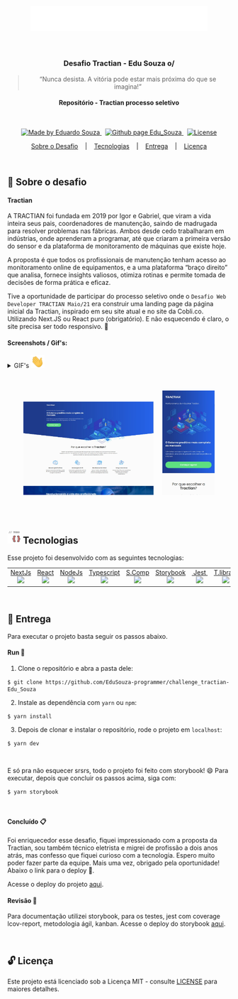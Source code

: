 
<br/>

<h5 align="center">
  <img align="center" alt="Imagem Zapt" src="./public/img/logo_readme.svg" width="400px" />
</h5>

<br/>

<h3 align="center">
  Desafio Tractian - Edu Souza o/
</h3>

<blockquote align="center">“Nunca desista. A vitória pode estar mais próxima do que se imagina!”</blockquote>

<h4 align="center">
  Repositório - Tractian processo seletivo
</h4>

<br/>

<p align="center">
  <a href="https://github.com/EduSouza-programmer"    target="_blank">
    <img alt="Made by Eduardo Souza" src="https://img.shields.io/badge/made%20by-Edu%20Souza-%23F8952D">
  </a>&nbsp;
  <a href="https://edusouza-programmer.github.io/" target="_blank">
    <img alt="Github page Edu_Souza " src="https://img.shields.io/badge/Github%20page-Edu_Souza-orange">
  </a>&nbsp;
  <a href="https://opensource.org/licenses/MIT" >
    <img alt="License" src="https://img.shields.io/badge/license-MIT-%23F8952D">
  </a>
</p>

<p align="center">
  <a href="#rocket-Sobre-o-desafio">Sobre o Desafio</a>&nbsp; &nbsp; |&nbsp; &nbsp; 
  <a href="#-Tecnologias">Tecnologias</a>&nbsp; &nbsp; |&nbsp; &nbsp; 
  <a href="#postbox-Entrega">Entrega</a>&nbsp; &nbsp; |&nbsp; &nbsp; 
  <a href="#unlock-Licença">Licença</a>
</p>

<br/>

## :rocket: Sobre o desafio

#### Tractian

A TRACTIAN foi fundada em 2019 por Igor e Gabriel, que viram a vida inteira seus pais, coordenadores de manutenção, saindo de madrugada para resolver problemas nas fábricas. Ambos desde cedo trabalharam em indústrias, onde aprenderam a programar, até que criaram a primeira versão do sensor e da plataforma de monitoramento de máquinas que existe hoje.

A proposta é que todos os profissionais de manutenção tenham acesso ao monitoramento online de equipamentos, e a uma plataforma “braço direito” que analisa, fornece insights valiosos, otimiza rotinas e permite tomada de decisões de forma prática e eficaz.

Tive a oportunidade de participar do processo seletivo onde o `Desafio Web Developer TRACTIAN Maio/21` era construir uma landing page da página inicial da Tractian, inspirado em seu site atual e no site da Cobli.co. Utilizando Next.JS ou React puro (obrigatório). E não esquecendo é claro, o site precisa ser todo responsivo. :muscle:



#### Screenshots / Gif's:

<details>
<summary>GIF's <img src="./public/img/readme/wave_hand.gif" width="30px"></summary>
<br/>
<p align=center>Suporte para 320px ~ 1920px</p>
<p align=center >
  <img height="500px"  src="./public/img/readme/home_desktop.gif"> &nbsp; &nbsp;
</p>

<br/>

<p align=center>Animações de entradas</p>
  <p align=center >
    <img height="235px"  src="./public/img/readme/mobile1.gif"> &nbsp;  
    <img height="210px"  src="./public/img/readme/home_desktop2.gif"> &nbsp;
    <img height="235px"  src="./public/img/readme/mobile2.gif"> &nbsp; &nbsp;
    <img height="230px"  src="./public/img/readme/home_desktop3.gif"> 
  
  </p>

  <br/>

  <p align=center>Page overview</p>
  <p align=center >
    <img height="850px"  src="./public/img/readme/overview_desktop.png"> &nbsp; &nbsp; 
    <img height="885px"  src="./public/img/readme/overview_mobile.png"> &nbsp; &nbsp;
  </p>
</details>

<br/>
<br/>

<p align=center >
  <img height="210px"  src="./public/img/readme/home_desktop.png"> &nbsp; &nbsp;
  <img height="235px" src="./public/img/readme/mobile.png">
</p>

<br/>
<br/>

## <img height="30" src="https://raw.githubusercontent.com/EduSouza-programmer/EduSouza-programmer/main/assets/stubparrot.gif"> Tecnologias

Esse projeto foi desenvolvido com as seguintes tecnologias:

<table >
  <tr>
    <td align=center><a href="https://nextjs.org/"><div>NextJs</div><img src="https://boringowl.io/wp-content/uploads/2020/03/next-js-framework-300x300.jpg" height="40px" /></a></td>
    <td align=center><a href="https://pt-br.reactjs.org/"><div>React</div><img src="https://img.icons8.com/officel/80/000000/react.png" height="40px" /></a></td>
    <td align=center><a href="https://nodejs.org/en/"><div>NodeJs</div><img src="https://img.icons8.com/color/96/000000/nodejs.png" height="40px" /></a> </td>
    <td align=center><a href="https://www.typescriptlang.org/"><div>Typescript</div><img src="https://img.icons8.com/color/96/000000/typescript.png" height="40px" /></a></td>
    <td align=center><a href="https://styled-components.com/"><div>S.Comp</div><img src="https://styled-components.com/logo.png" height="40px" /></a></td>
    <td align=center><a href="https://storybook.js.org/"><div>Storybook</div><img src="https://static-00.iconduck.com/assets.00/storybook-icon-icon-412x512-341bo8r1.png" height="40px" /></a></td>
    <td align=center><a href="https://jestjs.io/pt-BR/"><div>&nbsp;Jest&nbsp; </div><img src="https://cdn.auth0.com/blog/testing-react-with-jest/logo.png" height="40px" /></a></td>
    <td align=center><a href="https://testing-library.com/"><div>T.library</div><img src="https://testing-library.com/img/octopus-64x64.png" height="40px" /></a></td>
    <td align=center><a href="https://eslint.org/"><div>Eslint</div><img src="https://www.pinclipart.com/picdir/middle/280-2800377_eslint-vector-clipart.png" height="40px" /></a></td>
    <td align=center><a href="https://prettier.io/"><div>Prettier</div><img src="https://camo.githubusercontent.com/dff60c3322fc0645c42441b218ce565be5d14b528ac4d79247baa547b4977d1f/68747470733a2f2f70726574746965722e696f2f69636f6e2e706e67" height="40px" /></a></td>
  </tr>
</table>

<br/>

## :postbox: Entrega

Para executar o projeto basta seguir os passos abaixo.
#### Run :eyes:


1. Clone o repositório e abra a pasta dele:

```shell
$ git clone https://github.com/EduSouza-programmer/challenge_tractian-Edu_Souza 
```

2. Instale as dependência com `yarn` ou `npm`:

```shell
$ yarn install
```

3. Depois de clonar e instalar o repositório, rode o projeto em `localhost`:

```shell
$ yarn dev
```

<br/>

E só pra não esquecer srsrs, todo o projeto foi feito com storybook! :smile: 
Para executar, depois que concluir os passos acima, siga com: 

```shell
$ yarn storybook
```

<br/>

#### Concluído :clipboard: 

Foi enriquecedor esse desafio, fiquei impressionado com a proposta da Tractian, sou também técnico eletrista e migrei de profissão a dois anos atrás, mas confesso que fiquei curioso com a tecnologia. Espero muito poder fazer parte da equipe. Mais uma vez, obrigado pela oportunidade! Abaixo o link para o deploy :tada:. 

Acesse o deploy do projeto [aqui](https://challenge-tractian-edu-souza-deploy.vercel.app/).

#### Revisão :beers:

Para documentação utilizei storybook, para os testes, jest com coverage lcov-report, metodologia ágil, kanban.
Acesse o deploy do storybook [aqui](https://edu-tractian-storybook.netlify.app/?path=/story/page-landingpage--mobile). 

<br/>

## :unlock: Licença

Este projeto está licenciado sob a Licença MIT - consulte [LICENSE](https://opensource.org/licenses/MIT) para maiores detalhes.
 
